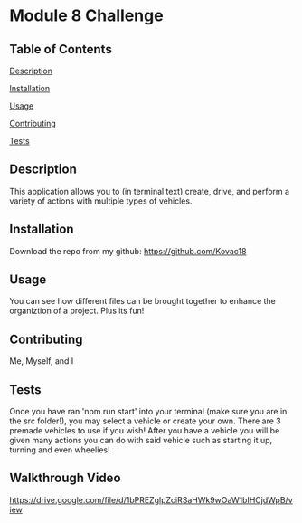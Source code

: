 
  # Module 8 Challenge

  ## Table of Contents
  [Description](#description)

  [Installation](#installation)

  [Usage](#usage)

  [Contributing](#contributing)

  [Tests](#tests)
 
  ## Description
  This application allows you to (in terminal text) create, drive, and perform a variety of actions with multiple types of vehicles.

  ## Installation
  Download the repo from my github: https://github.com/Kovac18

  ## Usage
  You can see how different files can be brought together to enhance the organiztion of a project. Plus its fun!

  ## Contributing
  Me, Myself, and I

  ## Tests
  Once you have ran 'npm run start' into your terminal (make sure you are in the src folder!), you may select a vehicle or create your own. There are 3 premade vehicles to use if you wish! After you have a vehicle you will be given many actions you can do with said vehicle such as starting it up, turning and even wheelies!

  ## Walkthrough Video
https://drive.google.com/file/d/1bPREZglpZciRSaHWk9wOaW1bIHCjdWpB/view